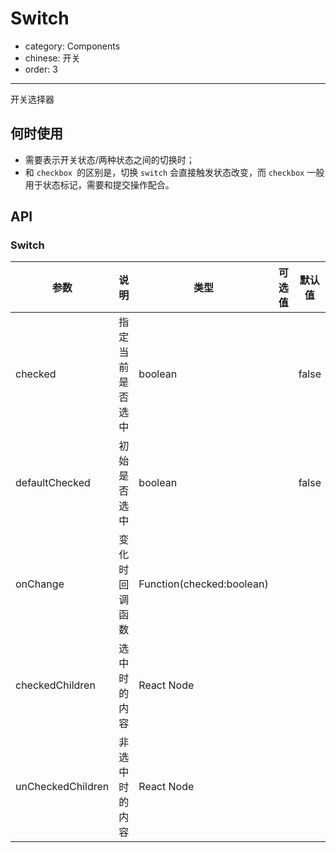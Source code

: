 # Switch

- category: Components
- chinese: 开关
- order: 3

---

开关选择器

## 何时使用

- 需要表示开关状态/两种状态之间的切换时；
- 和 `checkbox `的区别是，切换 `switch` 会直接触发状态改变，而 `checkbox` 一般用于状态标记，需要和提交操作配合。

## API

### Switch

| 参数      | 说明                                     | 类型       |  可选值 |默认值 |
|-----------|------------------------------------------|------------|-------|--------|
|  checked | 指定当前是否选中 | boolean  |   | false    |
|  defaultChecked | 初始是否选中 | boolean |  | false |
|  onChange | 变化时回调函数 | Function(checked:boolean) |  |  |
|  checkedChildren | 选中时的内容 | React Node |  |  |
|  unCheckedChildren | 非选中时的内容 | React Node |  |  |
